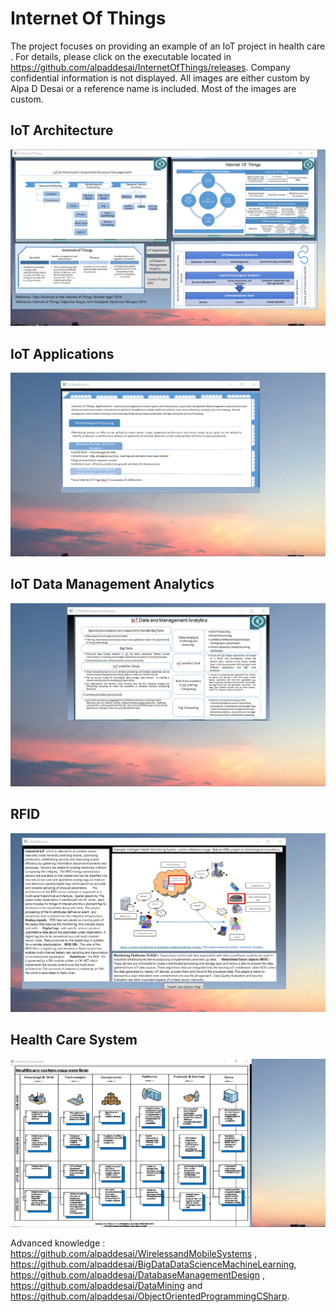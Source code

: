 # Internet Of Things

The project focuses on providing an example of an IoT project in health care . For details, please click on the executable located in https://github.com/alpaddesai/InternetOfThings/releases. Company confidential information is not displayed. All images are either custom by Alpa D Desai or a reference name is included. Most of the images are custom. 

## IoT Architecture
![image](InternetOfThings.png)

## IoT Applications
![image](IoTApplications.png)

## IoT Data Management Analytics
![image](IoTDataManagementAnalytics.png)

## RFID
![image](NewAdvances.png)

## Health Care System
![image](HealthCareSystem.png)

Advanced knowledge : https://github.com/alpaddesai/WirelessandMobileSystems , https://github.com/alpaddesai/BigDataDataScienceMachineLearning, https://github.com/alpaddesai/DatabaseManagementDesign ,  https://github.com/alpaddesai/DataMining and https://github.com/alpaddesai/ObjectOrientedProgrammingCSharp.
